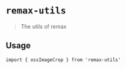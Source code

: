 # `remax-utils`

> The utils of remax

## Usage

```
import { ossImageCrop } from 'remax-utils'


```
